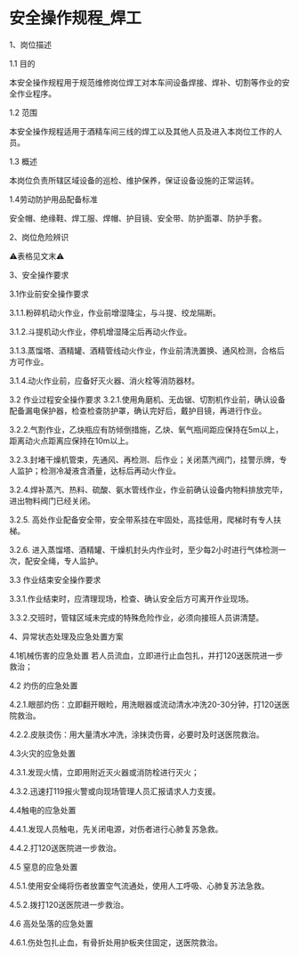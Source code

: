 # 安全操作规程_焊工

1、岗位描述

1.1 目的

本安全操作规程用于规范维修岗位焊工对本车间设备焊接、焊补、切割等作业的安全作业程序。

1.2 范围

本安全操作规程适用于酒精车间三线的焊工以及其他人员及进入本岗位工作的人员。

1.3 概述

本岗位负责所辖区域设备的巡检、维护保养，保证设备设施的正常运转。

1.4劳动防护用品配备标准

安全帽、绝缘鞋、焊工服、焊帽、护目镜、安全带、防护面罩、防护手套。

2、岗位危险辨识

⚠️表格见文末⚠️

3、安全操作要求

3.1作业前安全操作要求	

3.1.1.粉碎机动火作业，作业前增湿降尘，与斗提、绞龙隔断。

3.1.2.斗提机动火作业，停机增湿降尘后再动火作业。

3.1.3.蒸馏塔、酒精罐、酒精管线动火作业，作业前清洗置换、通风检测，合格后方可作业。

3.1.4.动火作业前，应备好灭火器、消火栓等消防器材。

3.2 作业过程安全操作要求
3.2.1.使用角磨机、无齿锯、切割机作业前，确认设备
配备漏电保护器，检查检查防护罩，确认完好后，戴护目镜，再进行作业。

3.2.2.气割作业，乙炔瓶应有防倾倒措施，乙炔、氧气瓶间距应保持在5m以上，距离动火点距离应保持在10m以上。

3.2.3.封堵干燥机管束，先通风、再检测、后作业；关闭蒸汽阀门，挂警示牌，专人监护；检测冷凝液含酒量，达标后再动火作业。

3.2.4.焊补蒸汽、热料、硫酸、氨水管线作业，作业前确认设备内物料排放完毕，进出物料阀门已经关闭。

3.2.5. 高处作业配备安全带，安全带系挂在牢固处，高挂低用，爬梯时有专人扶梯。

3.2.6. 进入蒸馏塔、酒精罐、干燥机封头内作业时，至少每2小时进行气体检测一次，配安全绳，专人监护。

3.3 作业结束安全操作要求

3.3.1.作业结束时，应清理现场，检查、确认安全后方可离开作业现场。

3.3.2.交班时，管辖区域未完成的特殊危险作业，必须向接班人员讲清楚。

4、异常状态处理及应急处置方案

4.1机械伤害的应急处置
若人员流血，立即进行止血包扎，并打120送医院进一步救治；

4.2 灼伤的应急处置

4.2.1.眼部灼伤：立即翻开眼睑，用洗眼器或流动清水冲洗20-30分钟，打120送医院救治。

4.2.2.皮肤烫伤：用大量清水冲洗，涂抹烫伤膏，必要时及时送医院救治。

4.3火灾的应急处置

4.3.1.发现火情，立即用附近灭火器或消防栓进行灭火；

4.3.2.迅速打119报火警或向现场管理人员汇报请求人力支援。

4.4触电的应急处置

4.4.1.发现人员触电，先关闭电源，对伤者进行心肺复苏急救。

4.4.2.打120送医院进一步救治。

4.5 窒息的应急处置

4.5.1.使用安全绳将伤者放置空气流通处，使用人工呼吸、心肺复苏法急救。

4.5.2.拨打120送医院进一步救治。

4.6 高处坠落的应急处置

4.6.1.伤处包扎止血，有骨折处用护板夹住固定，送医院救治。